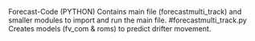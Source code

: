 Forecast-Code (PYTHON)
Contains main file (forecastmulti_track) and smaller modules to import and run the main file.
#forecastmulti_track.py
  Creates models (fv_com & roms) to predict drifter movement.
  
